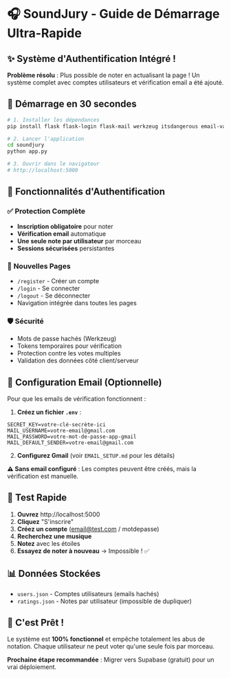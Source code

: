 # 🎧 SoundJury - Guide de Démarrage Ultra-Rapide

## ✨ Système d'Authentification Intégré !

**Problème résolu** : Plus possible de noter en actualisant la page ! 
Un système complet avec comptes utilisateurs et vérification email a été ajouté.

## 🚀 Démarrage en 30 secondes

```bash
# 1. Installer les dépendances
pip install flask flask-login flask-mail werkzeug itsdangerous email-validator spotipy requests

# 2. Lancer l'application
cd soundjury
python app.py

# 3. Ouvrir dans le navigateur
# http://localhost:5000
```

## 🔐 Fonctionnalités d'Authentification

### ✅ **Protection Complète**
- **Inscription obligatoire** pour noter
- **Vérification email** automatique
- **Une seule note par utilisateur** par morceau
- **Sessions sécurisées** persistantes

### 📱 **Nouvelles Pages**
- `/register` - Créer un compte
- `/login` - Se connecter  
- `/logout` - Se déconnecter
- Navigation intégrée dans toutes les pages

### 🛡️ **Sécurité**
- Mots de passe hachés (Werkzeug)
- Tokens temporaires pour vérification
- Protection contre les votes multiples
- Validation des données côté client/serveur

## 📧 Configuration Email (Optionnelle)

Pour que les emails de vérification fonctionnent :

1. **Créez un fichier `.env`** :
```
SECRET_KEY=votre-clé-secrète-ici
MAIL_USERNAME=votre-email@gmail.com  
MAIL_PASSWORD=votre-mot-de-passe-app-gmail
MAIL_DEFAULT_SENDER=votre-email@gmail.com
```

2. **Configurez Gmail** (voir `EMAIL_SETUP.md` pour les détails)

**⚠️ Sans email configuré** : Les comptes peuvent être créés, mais la vérification est manuelle.

## 🎯 Test Rapide

1. **Ouvrez** http://localhost:5000
2. **Cliquez** "S'inscrire" 
3. **Créez un compte** (email@test.com / motdepasse)
4. **Recherchez une musique**
5. **Notez** avec les étoiles
6. **Essayez de noter à nouveau** → Impossible ! ✅

## 📊 Données Stockées

- `users.json` - Comptes utilisateurs (emails hachés)
- `ratings.json` - Notes par utilisateur (impossible de dupliquer)

## 🎉 C'est Prêt !

Le système est **100% fonctionnel** et empêche totalement les abus de notation.
Chaque utilisateur ne peut voter qu'une seule fois par morceau.

**Prochaine étape recommandée** : Migrer vers Supabase (gratuit) pour un vrai déploiement.

